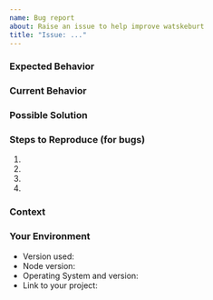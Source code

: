```yaml
---
name: Bug report
about: Raise an issue to help improve watskeburt
title: "Issue: ..."
---
```


<!--- Provide a general summary of the issue in the Title above -->

### Expected Behavior

<!--- Tell us what you expect should happen -->

### Current Behavior

<!--- Tell what happens instead -->

### Possible Solution

<!--- Not obligatory, but suggestions how to fix the bug, or ideas what the reason for the bug is are welcome. -->

### Steps to Reproduce (for bugs)

<!--- Provide a link to a live example, or an unambiguous set of steps to -->
<!--- reproduce this bug. Include code to reproduce, if relevant -->

1.
2.
3.
4.

### Context

<!--- How has this issue affected you? What are you trying to accomplish? -->
<!--- Providing context helps us understand better, which will likely result in better, faster, stronger fixes -->

### Your Environment

<!--- Include as many relevant details about the environment you experienced the bug in -->

- Version used:
- Node version:
- Operating System and version:
- Link to your project:
